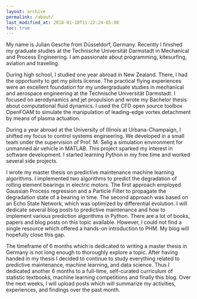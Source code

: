 ```yaml
---
layout: archive
permalink: /about/
last_modified_at: 2018-01-10T11:22:24-05:00
toc: true
---
```


My name is Julian Gesche from Düsseldorf, Germany. Recently I finished my graduate studies at the Technische Universität Darmstadt in Mechanical and Process Engineering. I am passionate about programming, kitesurfing, aviation and traveling.

During high school, I studied one year abroad in New Zealand. There, I had the opportunity to get my pilots license. The practical flying experiences were an excellent foundation for my undergraduate studies in mechanical and aerospace engineering at the Technische Universität Darmstadt. I focused on aerodynamics and jet propulsion and wrote my Bachelor thesis about computational fluid dynamics. I used the CFD open source toolbox OpenFOAM to simulate the manipulation of leading-edge vortex detachment by means of plasma actuation.

 During a year abroad at the University of Illinois at Urbana-Champaign, I shifted my focus to control systems engineering. We developed in a small team under the supervision of Prof. M. Selig a simulation environment for unmanned air vehicle in MATLAB. This project sparked my interest in software development.  I started learning Python in my free time and worked several side projects.

I wrote my master thesis on predictive maintenance machine learning algorithms. I implemented two algorithms to predict the degradation of rolling element bearings in electric motors. The first approach employed Gaussian Process regression and a Particle Filter to propagate the degradation state of a bearing in time. The second approach was based on an Echo State Network, which was optimized by differential evolution.
I will dedicate several blog posts to predictive maintenance and how to implement various prediction algorithms in Python. There are a lot of books, papers and blog posts on this topic available. However, I could not find a single resource which offered a hands-on introduction to PHM. My blog will hopefully close this gap.


 The timeframe of 6 months which is dedicated to writing a master thesis in Germany is not long enough to thoroughly explore a topic. After having handed in my thesis I decided to continue to study everything related to predictive maintenance, machine learning, and data science. Thus I dedicated another 6 months to a full-time, self-curated curriculum of statistic textbooks, machine learning competitions and finally this blog.
Over the next weeks, I will upload posts which will summarize my activities, experiences, and findings over the past month.
